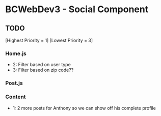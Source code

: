 # BCWebDev3 - Social Component

## TODO
[Highest Priority = 1]
[Lowest Priority = 3]

### Home.js
* 2: Filter based on user type
* 3: Filter based on zip code??

### Post.js

### Content
* 1: 2 more posts for Anthony so we can show off his complete profile 